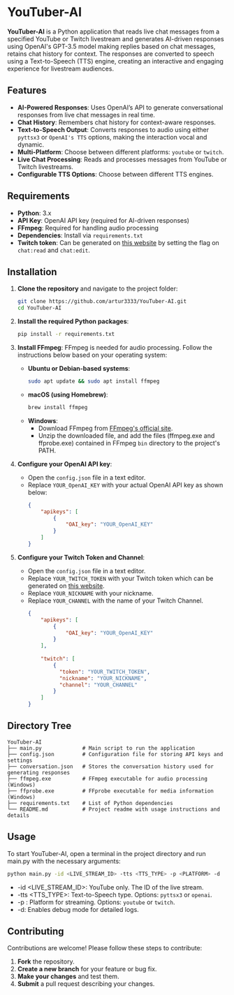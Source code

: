 # YouTuber-AI

**YouTuber-AI** is a Python application that reads live chat messages from a specified YouTube or Twitch livestream and generates AI-driven responses using OpenAI's GPT-3.5 model making replies based on chat messages, retains chat history for context. The responses are converted to speech using a Text-to-Speech (TTS) engine, creating an interactive and engaging experience for livestream audiences.

## Features
- **AI-Powered Responses**: Uses OpenAI’s API to generate conversational responses from live chat messages in real time.
- **Chat History**: Remembers chat history for context-aware responses.
- **Text-to-Speech Output**: Converts responses to audio using either `pyttsx3` or `OpenAI's TTS` options, making the interaction vocal and dynamic.
- **Multi-Platform**: Choose between different platforms: `youtube` or `twitch`.
- **Live Chat Processing**: Reads and processes messages from YouTube or Twitch livestreams.
- **Configurable TTS Options**: Choose between different TTS engines.

## Requirements
- **Python**: 3.x
- **API Key**: OpenAI API key (required for AI-driven responses)
- **FFmpeg**: Required for handling audio processing
- **Dependencies**: Install via `requirements.txt`
- **Twitch token**: Can be generated on [this website](https://twitchtokengenerator.com/) by setting the flag on `chat:read` and `chat:edit`.

## Installation

1. **Clone the repository** and navigate to the project folder:
    ```bash
    git clone https://github.com/artur3333/YouTuber-AI.git
    cd YouTuber-AI
    ```

2. **Install the required Python packages**:
    ```bash
    pip install -r requirements.txt
    ```

3. **Install FFmpeg**:
   FFmpeg is needed for audio processing. Follow the instructions below based on your operating system:

   - **Ubuntu or Debian-based systems**:
     ```bash
     sudo apt update && sudo apt install ffmpeg
     ```
   - **macOS (using Homebrew)**:
     ```bash
     brew install ffmpeg
     ```
   - **Windows**:
     - Download FFmpeg from [FFmpeg's official site](https://ffmpeg.org/download.html).
     - Unzip the downloaded file, and add the files (ffmpeg.exe and ffprobe.exe) contained in FFmpeg `bin` directory to the project's PATH. 

4. **Configure your OpenAI API key**:
    - Open the `config.json` file in a text editor.
    - Replace `YOUR_OpenAI_KEY` with your actual OpenAI API key as shown below:
      ```json
      {
          "apikeys": [
              {
                  "OAI_key": "YOUR_OpenAI_KEY"
              }
          ]
      }
      ```

5. **Configure your Twitch Token and Channel**:
    - Open the `config.json` file in a text editor.
    - Replace `YOUR_TWITCH_TOKEN` with your Twitch token which can be generated on [this website](https://twitchtokengenerator.com/).
    - Replace `YOUR_NICKNAME` with your nickname.
    - Replace `YOUR_CHANNEL` with the name of your Twitch Channel.
      ```json
      {
          "apikeys": [
              {
                  "OAI_key": "YOUR_OpenAI_KEY"
              }
          ],
            
          "twitch": [
              {
                "token": "YOUR_TWITCH_TOKEN",
                "nickname": "YOUR_NICKNAME",
                "channel": "YOUR_CHANNEL"
              }
          ]
      }
      ```

## Directory Tree

```plaintext
YouTuber-AI
├── main.py             # Main script to run the application
├── config.json         # Configuration file for storing API keys and settings
├── conversation.json   # Stores the conversation history used for generating responses
├── ffmpeg.exe          # FFmpeg executable for audio processing (Windows)
├── ffprobe.exe         # FFprobe executable for media information (Windows)
├── requirements.txt    # List of Python dependencies
└── README.md           # Project readme with usage instructions and details
```

## Usage

To start YouTuber-AI, open a terminal in the project directory and run main.py with the necessary arguments:

```bash
python main.py -id <LIVE_STREAM_ID> -tts <TTS_TYPE> -p <PLATFORM> -d
```
- -id <LIVE_STREAM_ID>: YouTube only. The ID of the live stream.
- -tts <TTS_TYPE>: Text-to-Speech type. Options: `pyttsx3` or `openai`.
- -p <PLATFORM>: Platform for streaming. Options: `youtube` or `twitch`.
- -d: Enables debug mode for detailed logs.

## Contributing

Contributions are welcome! Please follow these steps to contribute:

1. **Fork** the repository.
2. **Create a new branch** for your feature or bug fix.
3. **Make your changes** and test them.
4. **Submit** a pull request describing your changes.
